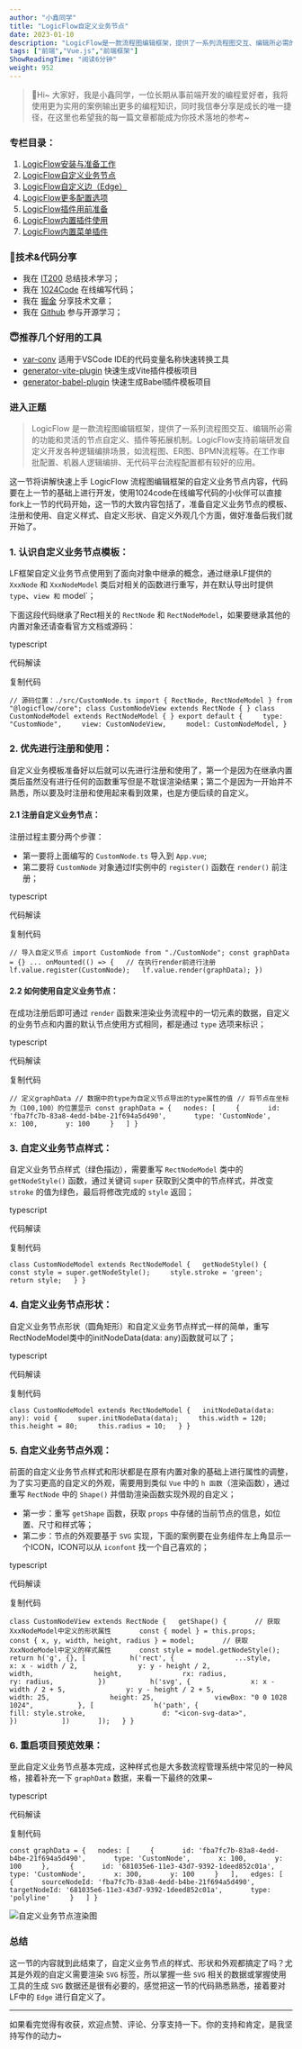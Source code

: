 ```yaml
---
author: "小鑫同学"
title: "LogicFlow自定义业务节点"
date: 2023-01-10
description: "LogicFlow是一款流程图编辑框架，提供了一系列流程图交互、编辑所必需的功能和灵活的节点自定义、插件等拓展机制。LogicFlow支持前端研发自定义开发各种逻辑编排场景，如流程图、ER图、BPM"
tags: ["前端","Vue.js","前端框架"]
ShowReadingTime: "阅读6分钟"
weight: 952
---
```

> 🎄Hi~ 大家好，我是小鑫同学，一位长期从事前端开发的编程爱好者，我将使用更为实用的案例输出更多的编程知识，同时我信奉分享是成长的唯一捷径，在这里也希望我的每一篇文章都能成为你技术落地的参考~

### 专栏目录：

1.  [LogicFlow安装与准备工作](https://juejin.cn/post/7186422818916007996 "https://juejin.cn/post/7186422818916007996") 
2.  [LogicFlow自定义业务节点](https://juejin.cn/post/7186800549293981753 "https://juejin.cn/post/7186800549293981753")
3.  [LogicFlow自定义边（Edge）](https://juejin.cn/post/7187171903952879674 "https://juejin.cn/post/7187171903952879674")  
4.  [LogicFlow更多配置选项](https://juejin.cn/post/7187535095392600121 "https://juejin.cn/post/7187535095392600121")  
5.  [LogicFlow插件用前准备](https://juejin.cn/post/7193896470536257593 "https://juejin.cn/post/7193896470536257593")  
6.  [LogicFlow内置插件使用](https://juejin.cn/post/7193896646357286970 "https://juejin.cn/post/7193896646357286970")  
7.  [LogicFlow内置菜单插件](https://juejin.cn/post/7193898053026676792 "https://juejin.cn/post/7193898053026676792")

### 🚀技术&代码分享

*   我在 [IT200](https://link.juejin.cn?target=https%3A%2F%2Fit200.cn%2F "https://it200.cn/") 总结技术学习；
*   我在 [1024Code](https://link.juejin.cn?target=https%3A%2F%2F1024code.com%2F5bCP6ZG "https://1024code.com/5bCP6ZG") 在线编写代码；
*   我在 [掘金](https://juejin.cn/user/3966693685871694 "https://juejin.cn/user/3966693685871694") 分享技术文章；
*   我在 [Github](https://link.juejin.cn?target=https%3A%2F%2Fgithub.com%2FOSpoon "https://github.com/OSpoon") 参与开源学习；

### 😇推荐几个好用的工具

*   [var-conv](https://link.juejin.cn?target=https%3A%2F%2Fgithub.com%2FOSpoon%2Fvar-conv "https://github.com/OSpoon/var-conv") 适用于VSCode IDE的代码变量名称快速转换工具
*   [generator-vite-plugin](https://link.juejin.cn?target=https%3A%2F%2Fgithub.com%2FOSpoon%2Fgenerator-vite-plugin "https://github.com/OSpoon/generator-vite-plugin") 快速生成Vite插件模板项目
*   [generator-babel-plugin](https://link.juejin.cn?target=https%3A%2F%2Fgithub.com%2FOSpoon%2Fgenerator-babel-plugin "https://github.com/OSpoon/generator-babel-plugin") 快速生成Babel插件模板项目

### 进入正题

> LogicFlow 是一款流程图编辑框架，提供了一系列流程图交互、编辑所必需的功能和灵活的节点自定义、插件等拓展机制。LogicFlow支持前端研发自定义开发各种逻辑编排场景，如流程图、ER图、BPMN流程等。在工作审批配置、机器人逻辑编排、无代码平台流程配置都有较好的应用。

这一节将讲解快速上手 LogicFlow 流程图编辑框架的自定义业务节点内容，代码要在上一节的基础上进行开发，使用1024code在线编写代码的小伙伴可以直接fork上一节的代码开始，这一节的大致内容包括了，准备自定义业务节点的模板、注册和使用、自定义样式、自定义形状、自定义外观几个方面，做好准备后我们就开始了。

### 1\. 认识自定义业务节点模板：

LF框架自定义业务节点使用到了面向对象中继承的概念，通过继承LF提供的 `XxxNode` 和 `XxxNodeModel` 类后对相关的函数进行重写，并在默认导出时提供 `type`、`view 和` model\`；

下面这段代码继承了Rect相关的 `RectNode` 和 `RectNodeModel`，如果要继承其他的内置对象还请查看官方文档或源码：

typescript

 代码解读

复制代码

`// 源码位置：./src/CustomNode.ts import { RectNode, RectNodeModel } from "@logicflow/core"; class CustomNodeView extends RectNode { } class CustomNodeModel extends RectNodeModel { } export default {     type: "CustomNode",     view: CustomNodeView,     model: CustomNodeModel, }`

### 2\. 优先进行注册和使用：

自定义业务模板准备好以后就可以先进行注册和使用了，第一个是因为在继承内置类后虽然没有进行任何的函数重写但是不耽误渲染结果；第二个是因为一开始并不熟悉，所以要及时注册和使用起来看到效果，也是方便后续的自定义。

#### 2.1 注册自定义业务节点：

注册过程主要分两个步骤：

*   第一要将上面编写的 `CustomNode.ts` 导入到 `App.vue`;
*   第二要将 `CustomNode` 对象通过lf实例中的 `register()` 函数在 `render()` 前注册；

typescript

 代码解读

复制代码

`// 导入自定义节点 import CustomNode from "./CustomNode"; const graphData = {} ... onMounted(() => {   // 在执行render前进行注册   lf.value.register(CustomNode);   lf.value.render(graphData); })`

#### 2.2 如何使用自定义业务节点：

在成功注册后即可通过 `render` 函数来渲染业务流程中的一切元素的数据，自定义的业务节点和内置的默认节点使用方式相同，都是通过 `type` 选项来标识；

typescript

 代码解读

复制代码

`// 定义graphData // 数据中的type为自定义节点导出的type属性的值 // 将节点在坐标为（100,100）的位置显示 const graphData = {   nodes: [     {       id: 'fba7fc7b-83a8-4edd-b4be-21f694a5d490',       type: 'CustomNode',       x: 100,       y: 100     }   ] }`

### 3\. 自定义业务节点样式：

自定义业务节点样式（绿色描边），需要重写 `RectNodeModel` 类中的 `getNodeStyle()` 函数，通过关键词 `super` 获取到父类中的节点样式，并改变 `stroke` 的值为绿色，最后将修改完成的 `style` 返回；

typescript

 代码解读

复制代码

`class CustomNodeModel extends RectNodeModel {   getNodeStyle() {   	const style = super.getNodeStyle();   	style.stroke = 'green';   	return style; 	} }`

### 4\. 自定义业务节点形状：

自定义业务节点形状（圆角矩形）和自定义业务节点样式一样的简单，重写RectNodeModel类中的initNodeData(data: any)函数就可以了；

typescript

 代码解读

复制代码

`class CustomNodeModel extends RectNodeModel {   initNodeData(data: any): void {     super.initNodeData(data);     this.width = 120;     this.height = 80;     this.radius = 10;   } }`

### 5\. 自定义业务节点外观：

前面的自定义业务节点样式和形状都是在原有内置对象的基础上进行属性的调整，为了实习更高的自定义的外观，需要用到类似 `Vue` 中的 `h 函数`（渲染函数），通过重写 `RectNode` 中的 `Shape()` 并借助渲染函数实现外观的自定义；

*   第一步：重写 `getShape` 函数，获取 `props` 中存储的当前节点的信息，如位置、尺寸和样式等；
*   第二步：节点的外观要基于 `SVG` 实现，下面的案例要在业务组件左上角显示一个ICON，ICON可以从 `iconfont` 找一个自己喜欢的；

typescript

 代码解读

复制代码

`class CustomNodeView extends RectNode {   getShape() {       // 获取XxxNodeModel中定义的形状属性       const { model } = this.props;       const { x, y, width, height, radius } = model;       // 获取XxxNodeModel中定义的样式属性       const style = model.getNodeStyle();          return h('g', {}, [           h('rect', {               ...style,               x: x - width / 2,               y: y - height / 2,               width,               height,               rx: radius,               ry: radius,           })           h('svg', {               x: x - width / 2 + 5,               y: y - height / 2 + 5,               width: 25,               height: 25,               viewBox: "0 0 1028 1024",           }, [               h('path', {                   fill: style.stroke,                   d: "<icon-svg-data>",               })           ])       ]);   } }`

### 6\. 重启项目预览效果：

至此自定义业务节点基本完成，这种样式也是大多数流程管理系统中常见的一种风格，接着补充一下 `graphData` 数据，来看一下最终的效果~

typescript

 代码解读

复制代码

`const graphData = {   nodes: [     {       id: 'fba7fc7b-83a8-4edd-b4be-21f694a5d490',       type: 'CustomNode',       x: 100,       y: 100     },     {       id: '681035e6-11e3-43d7-9392-1deed852c01a',       type: 'CustomNode',       x: 300,       y: 100     }   ],   edges: [     {       sourceNodeId: 'fba7fc7b-83a8-4edd-b4be-21f694a5d490',       targetNodeId: '681035e6-11e3-43d7-9392-1deed852c01a',       type: 'polyline'     }   ] }`

![自定义业务节点渲染图](https://p3-juejin.byteimg.com/tos-cn-i-k3u1fbpfcp/6309be40bfcf43eaa629f37a4e2711a7~tplv-k3u1fbpfcp-zoom-in-crop-mark:1512:0:0:0.awebp)

### 总结

这一节的内容就到此结束了，自定义业务节点的样式、形状和外观都搞定了吗？尤其是外观的自定义需要渲染 `SVG` 标签，所以掌握一些 `SVG` 相关的数据或掌握使用工具的生成 `SVG` 数据还是很有必要的，感觉把这一节的代码熟悉熟悉，接着要对 LF中的 `Edge` 进行自定义了。

* * *

如果看完觉得有收获，欢迎点赞、评论、分享支持一下。你的支持和肯定，是我坚持写作的动力~